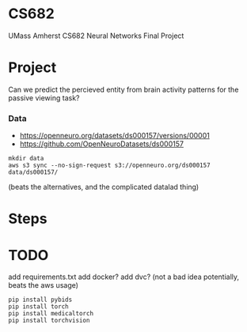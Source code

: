 # CS682
UMass Amherst CS682 Neural Networks Final Project

# Project
Can we predict the percieved entity from brain activity patterns for the passive viewing task?

### Data
* https://openneuro.org/datasets/ds000157/versions/00001
* https://github.com/OpenNeuroDatasets/ds000157

```
mkdir data
aws s3 sync --no-sign-request s3://openneuro.org/ds000157 data/ds000157/
```
(beats the alternatives, and the complicated datalad thing)

# Steps

# TODO
add requirements.txt
add docker?
add dvc? (not a bad idea potentially, beats the aws usage)

```
pip install pybids
pip install torch
pip install medicaltorch
pip install torchvision
```
